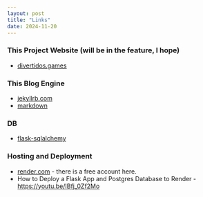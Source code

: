 ```yaml
---
layout: post
title: "Links"
date: 2024-11-20
---
```


### This Project Website (will be in the feature, I hope)
* [divertidos.games](http://www.divertidos.games/)


### This Blog Engine
* [jekyllrb.com](https://jekyllrb.com/docs/)
* [markdown](https://daringfireball.net/projects/markdown/basics)

### DB
* [flask-sqlalchemy](https://flask-sqlalchemy.readthedocs.io/en/stable/)

### Hosting and Deployment
* [render.com](https://dashboard.render.com/) - there is a free account here.
* How to Deploy a Flask App and Postgres Database to Render - https://youtu.be/IBfj_0Zf2Mo
